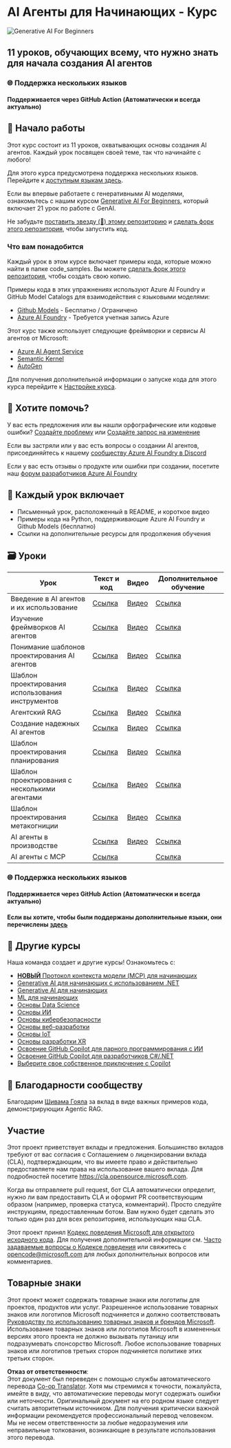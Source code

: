 <!--
CO_OP_TRANSLATOR_METADATA:
{
  "original_hash": "c29a13a2ad12eaa7d46e64a0f20d4341",
  "translation_date": "2025-07-11T14:24:19+00:00",
  "source_file": "README.md",
  "language_code": "ru"
}
-->
# AI Агенты для Начинающих - Курс

![Generative AI For Beginners](../../images/repo-thumbnail.png)

## 11 уроков, обучающих всему, что нужно знать для начала создания AI агентов

### 🌐 Поддержка нескольких языков

#### Поддерживается через GitHub Action (Автоматически и всегда актуально)

## 🌱 Начало работы

Этот курс состоит из 11 уроков, охватывающих основы создания AI агентов. Каждый урок посвящен своей теме, так что начинайте с любого!

Для этого курса предусмотрена поддержка нескольких языков. Перейдите к [доступным языкам здесь](../..).

Если вы впервые работаете с генеративными AI моделями, ознакомьтесь с нашим курсом [Generative AI For Beginners](https://aka.ms/genai-beginners), который включает 21 урок по работе с GenAI.

Не забудьте [поставить звезду (🌟) этому репозиторию](https://docs.github.com/en/get-started/exploring-projects-on-github/saving-repositories-with-stars?WT.mc_id=academic-105485-koreyst) и [сделать форк этого репозитория](https://github.com/microsoft/ai-agents-for-beginners/fork), чтобы запустить код.

### Что вам понадобится

Каждый урок в этом курсе включает примеры кода, которые можно найти в папке code_samples. Вы можете [сделать форк этого репозитория](https://github.com/microsoft/ai-agents-for-beginners/fork), чтобы создать свою копию.

Примеры кода в этих упражнениях используют Azure AI Foundry и GitHub Model Catalogs для взаимодействия с языковыми моделями:

- [Github Models](https://aka.ms/ai-agents-beginners/github-models) - Бесплатно / Ограничено
- [Azure AI Foundry](https://aka.ms/ai-agents-beginners/ai-foundry) - Требуется учетная запись Azure

Этот курс также использует следующие фреймворки и сервисы AI агентов от Microsoft:

- [Azure AI Agent Service](https://aka.ms/ai-agents-beginners/ai-agent-service)
- [Semantic Kernel](https://aka.ms/ai-agents-beginners/semantic-kernel)
- [AutoGen](https://aka.ms/ai-agents/autogen)

Для получения дополнительной информации о запуске кода для этого курса перейдите к [Настройке курса](./00-course-setup/README.md).

## 🙏 Хотите помочь?

У вас есть предложения или вы нашли орфографические или кодовые ошибки? [Создайте проблему](https://github.com/microsoft/ai-agents-for-beginners/issues?WT.mc_id=academic-105485-koreyst) или [Создайте запрос на изменение](https://github.com/microsoft/ai-agents-for-beginners/pulls?WT.mc_id=academic-105485-koreyst)

Если вы застряли или у вас есть вопросы о создании AI агентов, присоединяйтесь к нашему [сообществу Azure AI Foundry в Discord](https://discord.gg/kzRShWzttr)

Если у вас есть отзывы о продукте или ошибки при создании, посетите наш [форум разработчиков Azure AI Foundry](https://aka.ms/azureaifoundry/forum)

## 📂 Каждый урок включает

- Письменный урок, расположенный в README, и короткое видео
- Примеры кода на Python, поддерживающие Azure AI Foundry и Github Models (бесплатно)
- Ссылки на дополнительные ресурсы для продолжения обучения

## 🗃️ Уроки

| **Урок**                                 | **Текст и код**                                  | **Видео**                                                  | **Дополнительное обучение**                                                             |
|------------------------------------------|--------------------------------------------------|------------------------------------------------------------|----------------------------------------------------------------------------------------|
| Введение в AI агентов и их использование | [Ссылка](./01-intro-to-ai-agents/README.md)      | [Видео](https://youtu.be/3zgm60bXmQk?si=z8QygFvYQv-9WtO1)  | [Ссылка](https://aka.ms/ai-agents-beginners/collection?WT.mc_id=academic-105485-koreyst) |
| Изучение фреймворков AI агентов          | [Ссылка](./02-explore-agentic-frameworks/README.md) | [Видео](https://youtu.be/ODwF-EZo_O8?si=Vawth4hzVaHv-u0H)  | [Ссылка](https://aka.ms/ai-agents-beginners/collection?WT.mc_id=academic-105485-koreyst) |
| Понимание шаблонов проектирования AI агентов | [Ссылка](./03-agentic-design-patterns/README.md) | [Видео](https://youtu.be/m9lM8qqoOEA?si=BIzHwzstTPL8o9GF)  | [Ссылка](https://aka.ms/ai-agents-beginners/collection?WT.mc_id=academic-105485-koreyst) |
| Шаблон проектирования использования инструментов | [Ссылка](./04-tool-use/README.md)                | [Видео](https://youtu.be/vieRiPRx-gI?si=2z6O2Xu2cu_Jz46N)  | [Ссылка](https://aka.ms/ai-agents-beginners/collection?WT.mc_id=academic-105485-koreyst) |
| Агентский RAG                             | [Ссылка](./05-agentic-rag/README.md)             | [Видео](https://youtu.be/WcjAARvdL7I?si=gKPWsQpKiIlDH9A3)  | [Ссылка](https://aka.ms/ai-agents-beginners/collection?WT.mc_id=academic-105485-koreyst) |
| Создание надежных AI агентов              | [Ссылка](./06-building-trustworthy-agents/README.md) | [Видео](https://youtu.be/iZKkMEGBCUQ?si=jZjpiMnGFOE9L8OK ) | [Ссылка](https://aka.ms/ai-agents-beginners/collection?WT.mc_id=academic-105485-koreyst) |
| Шаблон проектирования планирования        | [Ссылка](./07-planning-design/README.md)         | [Видео](https://youtu.be/kPfJ2BrBCMY?si=6SC_iv_E5-mzucnC)  | [Ссылка](https://aka.ms/ai-agents-beginners/collection?WT.mc_id=academic-105485-koreyst) |
| Шаблон проектирования с несколькими агентами | [Ссылка](./08-multi-agent/README.md)             | [Видео](https://youtu.be/V6HpE9hZEx0?si=rMgDhEu7wXo2uo6g)  | [Ссылка](https://aka.ms/ai-agents-beginners/collection?WT.mc_id=academic-105485-koreyst) |
| Шаблон проектирования метакогниции        | [Ссылка](./09-metacognition/README.md)           | [Видео](https://youtu.be/His9R6gw6Ec?si=8gck6vvdSNCt6OcF)  | [Ссылка](https://aka.ms/ai-agents-beginners/collection?WT.mc_id=academic-105485-koreyst) |
| AI агенты в производстве                  | [Ссылка](./10-ai-agents-production/README.md)    | [Видео](https://youtu.be/l4TP6IyJxmQ?si=31dnhexRo6yLRJDl)  | [Ссылка](https://aka.ms/ai-agents-beginners/collection?WT.mc_id=academic-105485-koreyst) |
| AI агенты с MCP                           | [Ссылка](./11-mcp/README.md)                     |                                                            | [Ссылка](https://aka.ms/mcp-for-beginners)                                               |

### 🌐 Поддержка нескольких языков

#### Поддерживается через GitHub Action (Автоматически и всегда актуально)
#### Если вы хотите, чтобы были поддержаны дополнительные языки, они перечислены [здесь](https://github.com/Azure/co-op-translator/blob/main/getting_started/supported-languages.md)

## 🎒 Другие курсы

Наша команда создает и другие курсы! Ознакомьтесь с:

- [**НОВЫЙ** Протокол контекста модели (MCP) для начинающих](https://github.com/microsoft/mcp-for-beginners?WT.mc_id=academic-105485-koreyst)
- [Generative AI для начинающих с использованием .NET](https://github.com/microsoft/Generative-AI-for-beginners-dotnet?WT.mc_id=academic-105485-koreyst)
- [Generative AI для начинающих](https://github.com/microsoft/generative-ai-for-beginners?WT.mc_id=academic-105485-koreyst)
- [ML для начинающих](https://aka.ms/ml-beginners?WT.mc_id=academic-105485-koreyst)
- [Основы Data Science](https://aka.ms/datascience-beginners?WT.mc_id=academic-105485-koreyst)
- [Основы ИИ](https://aka.ms/ai-beginners?WT.mc_id=academic-105485-koreyst)
- [Основы кибербезопасности](https://github.com/microsoft/Security-101??WT.mc_id=academic-96948-sayoung)
- [Основы веб-разработки](https://aka.ms/webdev-beginners?WT.mc_id=academic-105485-koreyst)
- [Основы IoT](https://aka.ms/iot-beginners?WT.mc_id=academic-105485-koreyst)
- [Основы разработки XR](https://github.com/microsoft/xr-development-for-beginners?WT.mc_id=academic-105485-koreyst)
- [Освоение GitHub Copilot для парного программирования с ИИ](https://aka.ms/GitHubCopilotAI?WT.mc_id=academic-105485-koreyst)
- [Освоение GitHub Copilot для разработчиков C#/.NET](https://github.com/microsoft/mastering-github-copilot-for-dotnet-csharp-developers?WT.mc_id=academic-105485-koreyst)
- [Выберите свое собственное приключение с Copilot](https://github.com/microsoft/CopilotAdventures?WT.mc_id=academic-105485-koreyst)

## 🌟 Благодарности сообществу

Благодарим [Шивама Гояла](https://www.linkedin.com/in/shivam2003/) за вклад в виде важных примеров кода, демонстрирующих Agentic RAG.

## Участие

Этот проект приветствует вклады и предложения. Большинство вкладов требуют от вас согласия с
Соглашением о лицензировании вклада (CLA), подтверждающим, что вы имеете право и действительно предоставляете нам
права на использование вашего вклада. Для подробностей посетите
<https://cla.opensource.microsoft.com>.

Когда вы отправляете pull request, бот CLA автоматически определит, нужно ли вам предоставить
CLA и оформит PR соответствующим образом (например, проверка статуса, комментарий). Просто следуйте инструкциям,
предоставленным ботом. Вам нужно будет сделать это только один раз для всех репозиториев, использующих наш CLA.

Этот проект принял [Кодекс поведения Microsoft для открытого исходного кода](https://opensource.microsoft.com/codeofconduct/).
Для получения дополнительной информации см. [Часто задаваемые вопросы о Кодексе поведения](https://opensource.microsoft.com/codeofconduct/faq/) или
свяжитесь с [opencode@microsoft.com](mailto:opencode@microsoft.com) для любых дополнительных вопросов или комментариев.

## Товарные знаки

Этот проект может содержать товарные знаки или логотипы для проектов, продуктов или услуг. Разрешенное использование товарных знаков или логотипов Microsoft
подчиняется и должно соответствовать
[Руководству по использованию товарных знаков и брендов Microsoft](https://www.microsoft.com/legal/intellectualproperty/trademarks/usage/general).
Использование товарных знаков или логотипов Microsoft в измененных версиях этого проекта не должно вызывать путаницу или подразумевать спонсорство Microsoft.
Любое использование товарных знаков или логотипов третьих сторон подчиняется политике этих третьих сторон.

**Отказ от ответственности**:  
Этот документ был переведен с помощью службы автоматического перевода [Co-op Translator](https://github.com/Azure/co-op-translator). Хотя мы стремимся к точности, пожалуйста, имейте в виду, что автоматические переводы могут содержать ошибки или неточности. Оригинальный документ на его родном языке следует считать авторитетным источником. Для получения критически важной информации рекомендуется профессиональный перевод человеком. Мы не несем ответственности за любые недоразумения или неправильные толкования, возникающие в результате использования этого перевода.